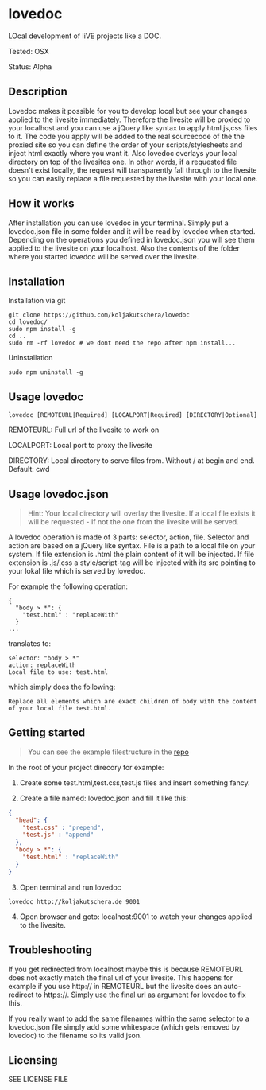 # lovedoc

LOcal development of liVE projects like a DOC.

Tested: OSX

Status: Alpha

## Description

Lovedoc makes it possible for you to develop local but see your changes applied to the livesite immediately. Therefore the livesite will be proxied to your localhost and you can use a jQuery like syntax to apply html,js,css files to it. The code you apply will be added to the real sourcecode of the the proxied site so you can define the order of your scripts/stylesheets and inject html exactly where you want it. Also lovedoc overlays your local directory on top of the livesites one. In other words, if a requested file doesn't exist locally, the request will transparently fall through to the livesite so you can easily replace a file requested by the livesite with your local one.

## How it works

After installation you can use lovedoc in your terminal. Simply put a lovedoc.json file in some folder and it will be read by lovedoc when started. Depending on the operations you defined in lovedoc.json you will see them applied to the livesite on your localhost. Also the contents of the folder where you started lovedoc will be served over the livesite.

## Installation

Installation via git

```shell
git clone https://github.com/koljakutschera/lovedoc
cd lovedoc/
sudo npm install -g
cd ..
sudo rm -rf lovedoc # we dont need the repo after npm install...
```

Uninstallation

```shell
sudo npm uninstall -g
```

## Usage lovedoc

```shell
lovedoc [REMOTEURL|Required] [LOCALPORT|Required] [DIRECTORY|Optional]
```

REMOTEURL: Full url of the livesite to work on

LOCALPORT: Local port to proxy the livesite 

DIRECTORY: Local directory to serve files from. Without / at begin and end. Default: cwd


## Usage lovedoc.json
> Hint: Your local directory will overlay the livesite. If a local file exists it will be requested - If not the one from the livesite will be served.

A lovedoc operation is made of 3 parts: selector, action, file.
Selector and action are based on a jQuery like syntax. File is a path to a local file on your system. If file extension is .html the plain content of it will be injected. If file extension is .js/.css a style/script-tag will be injected with its src pointing to your lokal file which is served by lovedoc.

For example the following operation:

```shell
{
  "body > *": {
    "test.html" : "replaceWith"
  }
...
```

translates to: 

```
selector: "body > *"
action: replaceWith
Local file to use: test.html
```

which simply does the following:

```
Replace all elements which are exact children of body with the content of your local file test.html.
```

## Getting started
> You can see the example filestructure in the [repo](https://github.com/koljakutschera/lovedoc/tree/master/test)

In the root of your project direcory for example:

1. Create some test.html,test.css,test.js files and insert something fancy.

2. Create a file named: lovedoc.json and fill it like this:

```json
{
  "head": {
    "test.css" : "prepend",
    "test.js" : "append"
  },
  "body > *": {
    "test.html" : "replaceWith"
  }
}
```

3. Open terminal and run lovedoc

```shell
lovedoc http://koljakutschera.de 9001
```

4. Open browser and goto: localhost:9001 to watch your changes applied to the livesite.

## Troubleshooting

If you get redirected from localhost maybe this is because REMOTEURL does not exactly match the final url of your livesite. This happens for example if you use http:// in REMOTEURL but the livesite does an auto-redirect to https://. Simply use the final url as argument for lovedoc to fix this.

If you really want to add the same filenames within the same selector to a lovedoc.json file simply add some whitespace (which gets removed by lovedoc) to the filename so its valid json.

## Licensing

SEE LICENSE FILE
